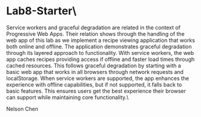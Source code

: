 # Lab8-Starter\

Service workers and graceful degradation are related in the context of Progressive Web Apps. Their relation shows through the handling of the web app of this lab as we implement a recipe viewing application that works both online and offline. The application demonstrates graceful degradation through its layered approach to functionality. With service workers, the web app caches recipes providing access if offline and faster load times through cached resources. This follows graceful degradation by starting with a basic web app that works in all browsers through network requests and localStorage. When service workers are supported, the app enhances the experience with offline capabilities, but if not supported, it falls back to basic features. This ensures users get the best experience their browser can support while maintaining core functionality.\

Nelson Chen